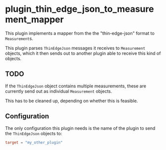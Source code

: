 # plugin_thin_edge_json_to_measurement_mapper

This plugin implements a mapper from the the "thin-edge-json" format to
`Measurement`s.

This plugin parses `ThinEdgeJson` messages it receives to `Measurement`
objects, which it then sends out to another plugin able to receive this kind of
objects.

## TODO

If the `ThinEdgeJson` object contains multiple measurements, these are currently
send out as individual `Measurement` objects.

This has to be cleaned up, depending on whether this is feasible.

## Configuration

The only configuration this plugin needs is the name of the plugin to send the
`ThinEdgeJson` objects to:

```toml
target = "my_other_plugin"
```


